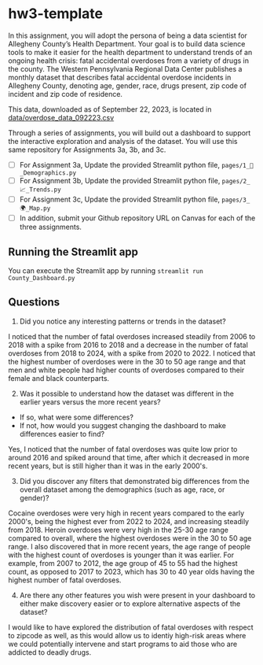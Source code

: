 # hw3-template

In this assignment, you will adopt the persona of being a data scientist for Allegheny County’s Health Department.  Your goal is to build data science tools to make it easier for the health department to understand trends of an ongoing health crisis:  fatal accidental overdoses from a variety of drugs in the county.  The Western Pennsylvania Regional Data Center publishes a monthly dataset that describes fatal accidental overdose incidents in Allegheny County, denoting age, gender, race, drugs present, zip code of incident and zip code of residence.

This data, downloaded as of September 22, 2023, is located in [data/overdose_data_092223.csv](data/overdose_data_092223.csv)

Through a series of assignments, you will build out a dashboard to support the interactive exploration and analysis of the dataset.  You will use this same repository for Assignments 3a, 3b, and 3c.  

- [ ] For Assignment 3a, Update the provided Streamlit python file, `pages/1_👥_Demographics.py`
- [ ] For Assignment 3b, Update the provided Streamlit python file, `pages/2_📈_Trends.py`
- [ ] For Assignment 3c, Update the provided Streamlit python file, `pages/3_🌍_Map.py`
- [ ] In addition, submit your Github repository URL on Canvas for each of the three assignments.

## Running the Streamlit app

You can execute the Streamlit app by running `streamlit run County_Dashboard.py`

## Questions 

1. Did you notice any interesting patterns or trends in the dataset?

I noticed that the number of fatal overdoses increased steadily from 2006 to 2018 with a spike from 2016 to 2018 and a decrease in the number of fatal overdoses from 2018 to 2024, with a spike from 2020 to 2022. I noticed that the highest number of overdoses were in the 30 to 50 age range and that men and white people had higher counts of overdoses compared to their female and black counterparts.
 

2. Was it possible to understand how the dataset was different in the earlier years versus the more recent years?
   
  - If so, what were some differences?  
  - If not, how would you suggest changing the dashboard to make differences easier to find?

   Yes, I noticed that the number of fatal overdoses was quite low prior to around 2016 and spiked around that time, after which it decreased in more recent years, but is still higher than it was in the early 2000's.


3. Did you discover any filters that demonstrated big differences from the overall dataset among the demographics (such as age, race, or gender)?

Cocaine overdoses were very high in recent years compared to the early 2000's, being the highest ever from 2022 to 2024, and increasing steadily from 2018. Heroin overdoses were very high in the 25-30 age range compared to overall, where the highest overdoses were in the 30 to 50 age range. I also discovered that in more recent years, the age range of people with the highest count of overdoses is younger than it was earlier. For example, from 2007 to 2012, the age group of 45 to 55 had the highest count, as opposed to 2017 to 2023, which has 30 to 40 year olds having the highest number of fatal overdoses.

   
4. Are there any other features you wish were present in your dashboard to either make discovery easier or to explore alternative aspects of the dataset?

I would like to have explored the distribution of fatal overdoses with respect to zipcode as well, as this would allow us to identiy high-risk areas where we could potentially intervene and start programs to aid those who are addicted to deadly drugs.
